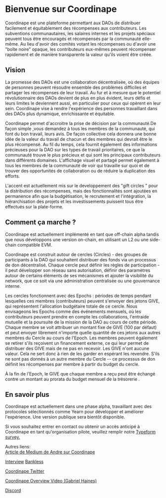 # Bienvenue sur Coordinape

Coordinape est une plateforme permettant aux DAOs de distribuer facilement et équitablement des récompenses aux contributeurs. Les subventions communautaires, les salaires internes et les projets spéciaux peuvent tous être encouragés et récompensés par la communauté elle-même. Au lieu d'avoir des comités votant les récompenses ou d'avoir une "boîte noire" opaque, les contributeurs eux-mêmes peuvent récompenser rapidement et de manière transparente la valeur qu'ils voient être créée.  


## Vision <a id="vision"></a>

La promesse des DAOs est une collaboration décentralisée, où des équipes de personnes peuvent résoudre ensemble des problèmes difficiles et partager les récompenses de leur travail. Au fur et à mesure que le potentiel révolutionnaire des DAOs devient de plus en plus évident, leurs défis et leurs limites le deviennent aussi, en particulier pour ceux qui opèrent en leur sein. Coordinape vise à rendre l'expérience des personnes travaillant dans des DAOs plus dynamique, enrichissante et équitable.

Coordinape permet d'accroitre la prise de décision par la communauté.De façon simple ,vous demandez à tous les membres de la communauté, qui font du bon travail, leurs avis. De façon collective cela donnera une bonne idée de la valeur du travail de chacun et des membres qui devrait être le plus récompensé. Au fil du temps, cela fournit également des informations précieuses pour la DAO sur les types de travail prioritaires, ce que la communauté trouve le plus précieux et qui sont les principaux contributeurs dans différents domaines. L'affichage visuel et partagé permet également à tous les membres de la communauté de voir qui travaille sur quoi et de trouver des opportunités de collaboration ou de réduire la duplication des efforts.

L'accent est actuellement mis sur le developpement des "gift circles " pour la distribution des récompenses, mais des fonctionnalités sont ajoutées en permanence afin que la budgétisation, le recrutement et l'intégration, la hiérarchisation des projets et les investissements puissent tous être effectués sur la plate-forme.  
  


## **Comment ça marche  ?** <a id="how-it-works"></a>

Coordinape est actuellement implémenté en tant que  off-chain alpha tandis que nous développons une version  on-chain, en utilisant un L2 ou une side-chain  compatible EVM.

Coordinape est construit autour de cercles \(Circles\) - des groupes de participants à la DAO qui souhaitent distribuer des fonds via un processus de don décentralisé. Chaque cercle peut définir les règles de participation - il peut développer son réseau sans autorisation, définir des paramètres autour de certains éléments de ses mécanismes et ajouter la visibilité du network, que ce soit via une administration centralisée ou une gouvernance interne.

Les cercles fonctionnent avec des Epochs : périodes de temps pendant lesquelles ces membres \(contributeurs\) peuvent s'envoyer des jetons GIVE, qui représentent l'allocation budgétaire totale de ce cercle. Nous envisageons les Epochs comme des événements mensuels, où les contributeurs peuvent prendre en compte les collaborations, l'entraide mutuelle et la poursuite de la mission de la DAO au cours de cette période. Chaque membre se voit attribuer un montant fixe de GIVE \(100 par défaut\) et peut envoyer librement n'importe quelle quantité de ces jetons aux autres membres du Cercle au cours de l'Epoch. Les membres peuvent également se retirer s'ils reçoivent un financement externe, ce qui leur permet de distribuer des GIVE mais de ne pas en recevoir. Les GIVE n'ont aucune valeur. Cela ne sert donc à rien de les garder en espérant les revendre.  S'ils ne sont pas donnés à un autre membre du Cercle -- ce processus de don définit les récompenses par membre à partir du budget du cercle.

À la fin de l'Epoch, le GIVE que chaque membre a reçu peut être échangé contre un montant au prorata du budget mensuel de la trésorerie .  
  


## **En savoir plus** <a id="learn-more"></a>

Coordinape est actuellement dans une phase alpha, travaillant avec des protocoles sélectionnés comme Yearn pour développer et améliorer l'expérience. Une version publique sera bientôt disponible.

Si vous souhaitez entrer en contact ou obtenir un accès anticipé à Coordinape en tant qu'organisation pilote, veuillez remplir notre [Typeform survey.](https://yearnfinance.typeform.com/to/egGYEbrC)​

Autres liens:  
[Article de Medium de Andre sur Coordinape](https://medium.com/iearn/decentralized-payroll-management-for-daos-b2252160c543)​

[Interview](https://youtu.be/JM0zF3AzFno)  [Bankless](https://youtu.be/JM0zF3AzFno)​

​[Coordinape Twitter](https://twitter.com/coordinape)​

​[Coordinape Overview Video \(Gabriel Haines\)](https://www.youtube.com/watch?v=J8oGun8EKDE)​

​[Discord](https://discord.gg/yQNq2WkUgy)​

